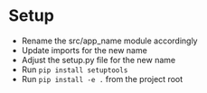 # Setup

- Rename the src/app_name module accordingly
- Update imports for the new name
- Adjust the setup.py file for the new name
- Run `pip install setuptools`
- Run `pip install -e .` from the project root